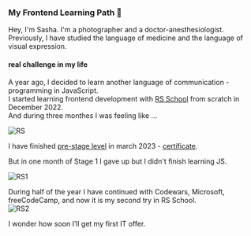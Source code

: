 ### My Frontend Learning Path  🚀

Hey, I'm Sasha. I'm a photographer and a doctor-anesthesiologist.  
Previously, I have studied the language of medicine and the language of visual expression.  

#### real challenge in my life
A year ago, I decided to learn another language of communication - programming in JavaScript.  
I started learning frontend development with [RS School](https://rs.school/) from scratch in December 2022.  
And during three monthes I was feeling like ...

![RS](https://github.com/sashaivanovaPro/sashaivanovaPro/assets/118177121/2b66629c-baa7-4484-a94d-85c5f49dbf32)

I have finished [pre-stage level](https://rs.school/js-stage0/) in march 2023 - [certificate](https://drive.google.com/file/d/1ZRelM6z8ZRbNunmKGkNIQZ4tFI-uW52y/view?usp=drive_link).

But in one month of Stage 1 I gave up but I didn't finish learning JS.  

![RS1](https://github.com/sashaivanovaPro/sashaivanovaPro/assets/118177121/4f953731-9071-4e04-b814-a5ceba3e697a)

During half of the year I have continued with Codewars, Microsoft, freeCodeCamp, and now it is my second try in RS School.  
![RS2](https://github.com/sashaivanovaPro/sashaivanovaPro/assets/118177121/68830ab4-be09-4317-b67b-37228d01cb19)  

I wonder how soon I’ll get my first IT offer.



